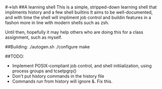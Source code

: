 #->lsh
##A learning shell
This is a simple, stripped-down learning shell that impliments history and a few shell builtins
It aims to be well-documented, and with time the shell will impliment job control and buildin features
in a fashon more in line with modern shells such as zsh.

Until then, hopefully it may help others who are doing this for a class assignment, such as myself.

##Building:
./autogen.sh
./configure
make


##TODO:
* Implement POSIX-compliant job control, and shell initiialization, using process groups and tcsetpgrp()
* Don't put history commands in the history file
* Commands run from history will ignore &. Fix this.
